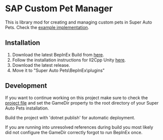 # SAP Custom Pet Manager

This is library mod for creating and managing custom pets in Super Auto Pets.
Check the [example implementation](https://github.com/Zeprus/sap_custom_pet_example).

## Installation
1. Download the latest BepInEx Build from [here](https://builds.bepis.io/projects/bepinex_be).
2. Follow the installation instructions for Il2Cpp Unity [here](https://docs.bepinex.dev/master/articles/user_guide/installation/unity_il2cpp.html).
3. Download the latest release.
4. Move it to "Super Auto Pets\BepInEx\plugins\"

## Development
If you want to continue working on this project make sure to check the [project file](https://github.com/Zeprus/sap_custom_pet_manager/blob/master/custom_pet_manager.csproj) and set the GameDir property to the root directory of your Super Auto Pets installation.

Build the project with 'dotnet publish' for automatic deployment.

If you are running into unresolved references during build you most likely did not configure the GameDir correctly forgot to run BepInEx once.
